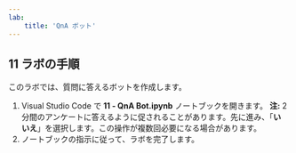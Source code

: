 ```yaml
---
lab:
    title: 'QnA ボット'
---
```


## 11 ラボの手順
このラボでは、質問に答えるボットを作成します。

1.  Visual Studio Code で **11 - QnA Bot.ipynb** ノートブックを開きます。 
    **注:** 2 分間のアンケートに答えるように促されることがあります。先に進み、「**いいえ**」を選択します。この操作が複数回必要になる場合があります。
2.  ノートブックの指示に従って、ラボを完了します。

